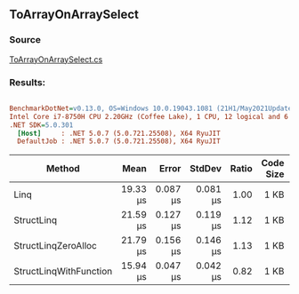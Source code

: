 ﻿## ToArrayOnArraySelect

### Source
[ToArrayOnArraySelect.cs](../../src/StructLinq.Benchmark/ToArrayOnArraySelect.cs)

### Results:
``` ini

BenchmarkDotNet=v0.13.0, OS=Windows 10.0.19043.1081 (21H1/May2021Update)
Intel Core i7-8750H CPU 2.20GHz (Coffee Lake), 1 CPU, 12 logical and 6 physical cores
.NET SDK=5.0.301
  [Host]     : .NET 5.0.7 (5.0.721.25508), X64 RyuJIT
  DefaultJob : .NET 5.0.7 (5.0.721.25508), X64 RyuJIT


```
|                 Method |     Mean |    Error |   StdDev | Ratio | Code Size |  Gen 0 |  Gen 1 | Gen 2 | Allocated |
|----------------------- |---------:|---------:|---------:|------:|----------:|-------:|-------:|------:|----------:|
|                   Linq | 19.33 μs | 0.087 μs | 0.081 μs |  1.00 |      1 KB | 8.4534 | 1.0376 |     - |     39 KB |
|             StructLinq | 21.59 μs | 0.127 μs | 0.119 μs |  1.12 |      1 KB | 8.4534 | 1.0376 |     - |     39 KB |
|    StructLinqZeroAlloc | 21.79 μs | 0.156 μs | 0.146 μs |  1.13 |      1 KB | 8.4534 | 1.0376 |     - |     39 KB |
| StructLinqWithFunction | 15.94 μs | 0.047 μs | 0.042 μs |  0.82 |      1 KB | 8.4534 | 1.0376 |     - |     39 KB |
